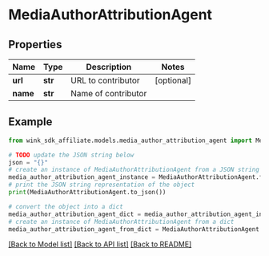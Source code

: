 # MediaAuthorAttributionAgent


## Properties

Name | Type | Description | Notes
------------ | ------------- | ------------- | -------------
**url** | **str** | URL to contributor | [optional] 
**name** | **str** | Name of contributor | 

## Example

```python
from wink_sdk_affiliate.models.media_author_attribution_agent import MediaAuthorAttributionAgent

# TODO update the JSON string below
json = "{}"
# create an instance of MediaAuthorAttributionAgent from a JSON string
media_author_attribution_agent_instance = MediaAuthorAttributionAgent.from_json(json)
# print the JSON string representation of the object
print(MediaAuthorAttributionAgent.to_json())

# convert the object into a dict
media_author_attribution_agent_dict = media_author_attribution_agent_instance.to_dict()
# create an instance of MediaAuthorAttributionAgent from a dict
media_author_attribution_agent_from_dict = MediaAuthorAttributionAgent.from_dict(media_author_attribution_agent_dict)
```
[[Back to Model list]](../README.md#documentation-for-models) [[Back to API list]](../README.md#documentation-for-api-endpoints) [[Back to README]](../README.md)


